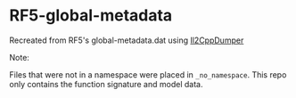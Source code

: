 # RF5-global-metadata
Recreated from RF5's global-metadata.dat using [Il2CppDumper](https://github.com/Perfare/Il2CppDumper/)

Note:

Files that were not in a namespace were placed in ``_no_namespace``. This repo only contains the function signature and model data. 
